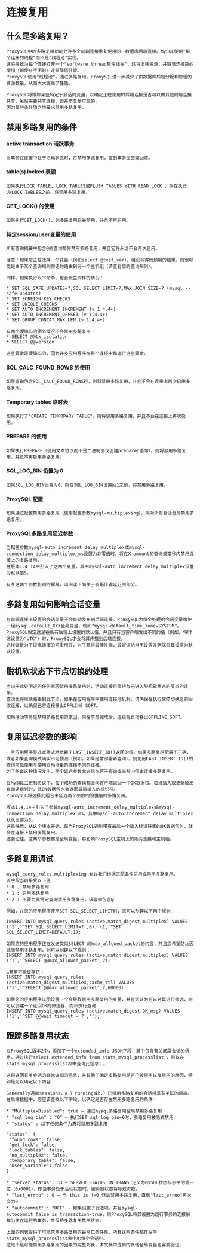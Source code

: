 # 连接复用

## 什么是多路复用？

    ProxySQL中的多路复用功能允许多个前端连接重复使用同一数据库后端连接。MySQL使用"每个连接的线程"而不是"线程池"实现。
    这将导致为每个连接打开一个"software thread软件线程"，这将消耗资源，并随着连接数的增加（即使在空闲时）逐渐降低性能。
    ProxySQL使用"线程池"，通过多路复用，ProxySQL进一步减少了由数据库后端分配和管理的资源数量，从而大大提高了性能。

    ProxySQL将跟踪某些特定于会话的变量，以确定正在使用的后端连接是否可以由其他前端连接共享，虽然需要共享连接，但并不总是可能的，
    因为某些条件隐含地要求禁用多路复用。

## 禁用多路复用的条件

#### active transaction 活跃事务

    当事务在连接中处于活动状态时，将禁用多路复用，直到事务提交或回滚。

#### table(s) locked 表锁

    如果执行LOCK TABLE, LOCK TABLES或FLUSH TABLES WITH READ LOCK ，则在执行UNLOCK TABLES之前，将禁用多路复用。

#### GET_LOCK() 的使用

    如果执行GET_LOCK()，则多路复用将被禁用，并且不再启用。

#### 特定session/user变量的使用

    所有查询摘要中包含@的查询都将禁用多路复用，并且它将永远不会再次启用。

    注意：如果您正在选择一个变量（例如select @test_var），但没有得到预期的结果，则很可能是由于某个查询规则将语句路由到另一个主机组（请查看您的查询规则）。

    同样，如果执行以下命令，也会发生同样的情况：

    * SET SQL_SAFE_UPDATES=?,SQL_SELECT_LIMIT=?,MAX_JOIN_SIZE=? (mysql --safe-updates)
    * SET FOREIGN_KEY_CHECKS
    * SET UNIQUE_CHECKS
    * SET AUTO_INCREMENT_INCREMENT (v 1.4.4+)
    * SET AUTO_INCREMENT_OFFSET (v 1.4.4+)
    * SET GROUP_CONCAT_MAX_LEN (v 1.4.4+)

    有两个硬编码的例外情况不会禁用多路复用：
    * SELECT @@tx_isolation
    * SELECT @@version

    这些异常是硬编码的，因为许多应用程序在每个连接中都运行这些异常。

#### SQL_CALC_FOUND_ROWS 的使用

    如果查询包含SQL_CALC_FOUND_ROWS行，则将禁用多路复用，并且不会在连接上再次启用多路复用。

#### Temporary tables 临时表

    如果执行了"CREATE TEMPORARY TABLE"，则将禁用多路复用，并且不会在连接上再次启用。

#### PREPARE 的使用

    如果执行PREPARE（使用文本协议而不是二进制协议创建prepared语句），则将禁用多路复用，并且不再启用多路复用。

#### SQL_LOG_BIN 设置为 0

    如果SQL_LOG_BIN设置为0，则在SQL_LOG_BIN设置回1之前，将禁用多路复用。

#### ProxySQL 配置

    如果通过配置禁用多路复用（使用配置参数mysql-multiplexing），则对所有会话全局禁用多路复用。

#### ProxySQL多路复用延迟参数

    当配置参数mysql-auto_increment_delay_multiplex或mysql-connection_delay_multiplex_ms设置为非零值时，将在X-amount的查询或毫秒内禁用连接上的多路复用。
    在版本1.4.14中引入了这两个变量，其中mysql-auto_increment_delay_multiplex设置为默认值5。

    有关这两个参数影响的解释，请阅读下面关于多路传输延迟的部分。

## 多路复用如何影响会话变量

    在前端连接上设置的会话变量不会自动发布到后端连接。ProxySQL为每个处理的会话变量维护一组mysql-default_XXX全局变量，例如"mysql-default_time_zone=SYSTEM"。
    ProxySQL假定这是在所有后端上设置的默认值，并且只有当客户端发出不同的值（例如，将时区设置为"UTC"）时，ProxySQL才会将其传播到后端连接。
    这样做是为了提高连接的可重用性，为了获得最佳性能，最好评估常用设置并确保将其设置为默认设置。

## 脱机软状态下节点切换的处理

    当由于此处所述的任何原因禁用多路复用时，活动连接将保持与已进入脱机软状态的节点的连接。
    查询也将继续路由到此节点。如果在应用程序中使用连接池机制，请确保在执行故障切换之前回收连接，以确保已将连接移出OFFLINE_SOFT。

    如果活动事务是禁用多路复用的原因，则在事务完成后，连接将自动移出OFFLINE_SOFT。

## 复用延迟参数的影响

    一些应用程序显式或隐式地依赖于LAST_INSERT_ID()返回的值。如果多路复用配置不正确，或者如果查询模式确实不可预测（例如，如果经常部署新查询），则使用LAST_INSERT_ID()的查询可能使用与使用自动增量的连接不同的连接。
    为了防止这种情况发生，两个延迟参数允许您在若干查询或毫秒内停止连接多路复用。

    在MySQL二进制协议中，每个成功的查询都会向客户端返回一个OK数据包。每当插入或更新触发自动递增列时，此OK数据包也会返回最后插入的标识符。
    ProxySQL将选择此组合来延迟两个参数的设置值的多路复用。

    版本1.4.14中引入了参数mysql-auto_increment_delay_multiplex或mysql-connection_delay_multiplex_ms，其中mysql-auto_increment_delay_multiplex默认设置为5。
    这意味着，从这个版本开始，每当ProxySQL遇到带有最后一个插入标识符集的OK数据包时，就会在连接上禁用多路复用。
    还要记住，这两个参数都是全局变量，将影响ProxySQL主机上的所有连接和主机组。

## 多路复用调试

    mysql_query_rules.multiplexing 允许我们根据匹配条件启用或禁用多路复用。
    该字段当前接受以下值：
    * 0 : 禁用多路复用
    * 1 : 启用多路复用
    * 2 : 不要为此特定查询禁用多路复用，该查询包含@

    例如，在您的应用程序使用SET SQL_SELECT_LIMIT时，您可以创建以下两个规则：

    INSERT INTO mysql_query_rules (active,match_digest,multiplex) VALUES
    ('1','^SET SQL_SELECT_LIMIT=?',0), (1,'^SET SQL_SELECT_LIMIT=DEFAULT,1);

    如果您的应用程序正在发送类似SELECT @@max_allowed_packet的内容，并且您希望防止因此而禁用多路复用，则可以创建以下规则：
    INSERT INTO mysql_query_rules (active,match_digest,multiplex) VALUES
    ('1','^SELECT @@max_allowed_packet',2);

    …甚至可能缓存它：
    INSERT INTO mysql_query_rules (active,match_digest,multiplex,cache_ttl) VALUES
    ('1','^SELECT @@max_allowed_packet',2,60000);

    如果您的应用程序试图设置一个会导致禁用多路复用的变量，并且您认为可以对其进行筛选，则可以创建一个返回OK的筛选器，而不执行查询
    INSERT INTO mysql_query_rules (active,match_digest,OK_msg) VALUES
    ('1','^SET @@wait_timeout = ?','');

## 跟踪多路复用状态

    在ProxySQL版本2中，添加了一个extended_info JSON字段，其中包含有关底层会话的信息。通过执行select extended_info from stats_mysql_processlist;，可以在stats_mysql_processlist表中查询此信息；。

    这将返回有关会话的非常详细的信息，并有助于确定多路复用是否已被禁用以及禁用的原因，特别是可以确定以下内容：

    Generally通常sessions，a.）running或b.）已禁用多路复用的会话将具有关联的后端。
    在后端数据中，您应该查找以下字段，以确定是否存在禁用多路复用的条件：

    * "MultiplexDisabled": true – 通过mysql多路复用全局禁用多路复用
    * "sql_log_bin" : "0" – 执行SET sql_log_bin=0时，多路复用被隐式禁用
    * "status" : 以下任何条件为真将禁用多路复用

    "status": {
     "found_rows": false,
     "get_lock": false,
     "lock_tables": false,
     "no_multiplex": false,
     "temporary_table": false,
     "user_variable": false
    }

    * "server_status": 33 – SERVER_STATUS_IN_TRANS 定义为MySQL状态标志中的第一位（0x0001），即当事务处于活动状态时，服务器状态将导致奇数。
    * "last_errno" : 0 – 当 this is !=0 然后禁用多路复用，直到"last_errno"再次变为0
    * "autocommit" : "OFF" - 如果设置了此选项，并且mysql-autocommit_false_is_transaction=true，则ProxySQL将其设置为运行事务的连接解释为正在运行的事务，并保持多路复用禁用状态。

    上面的列表提供了可能禁用多路复用的最常见条件集，所有这些条件都存在于stats_mysql_processlist表中的每个会话中。
    这绝不是可能禁用多路复用的因素的完整列表，本文档中提到的其他全局变量也需要验证。

